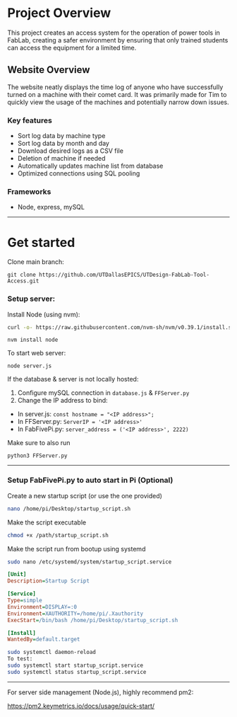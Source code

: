 # Project Overview

This project creates an access system for the operation of power tools in FabLab, creating a safer environment by ensuring that only trained students can access the equipment for a limited time. 

## Website Overview

The website neatly displays the time log of anyone who have successfully turned on a machine with their comet card. It was primarily made for Tim to quickly view the usage of the machines and potentially narrow down issues. 

### Key features

- Sort log data by machine type
- Sort log data by month and day
- Download desired logs as a CSV file
- Deletion of machine if needed
- Automatically updates machine list from database
- Optimized connections using SQL pooling

### Frameworks

- Node, express, mySQL

_____

# Get started

Clone main branch:
```
git clone https://github.com/UTDallasEPICS/UTDesign-FabLab-Tool-Access.git
```

### Setup server:

Install Node (using nvm):

```bash
curl -o- https://raw.githubusercontent.com/nvm-sh/nvm/v0.39.1/install.sh | bash
```
```
nvm install node
```
To start web server:
```
node server.js
```

If the database & server is not locally hosted:

1. Configure mySQL connection in `database.js` & `FFServer.py`
2. Change the IP address to bind:
  - In server.js: `const hostname = "<IP address>";`
  - In FFServer.py: `ServerIP = '<IP address>'`
  - In FabFivePi.py: `server_address = ('<IP address>', 2222)`

Make sure to also run 

```
python3 FFServer.py
```

___________________________________________

### Setup FabFivePi.py to auto start in Pi (Optional)

Create a new startup script (or use the one provided)

```bash
nano /home/pi/Desktop/startup_script.sh
```

Make the script executable

```bash
chmod +x /path/startup_script.sh
```


Make the script run from bootup using systemd
```bash
sudo nano /etc/systemd/system/startup_script.service
```
```ini
[Unit]
Description=Startup Script

[Service]
Type=simple
Environment=DISPLAY=:0
Environment=XAUTHORITY=/home/pi/.Xauthority
ExecStart=/bin/bash /home/pi/Desktop/startup_script.sh

[Install]
WantedBy=default.target
```

```bash
sudo systemctl daemon-reload
To test:
sudo systemctl start startup_script.service
sudo systemctl status startup_script.service
```
______________________________________________

For server side management (Node.js), highly recommend pm2:

https://pm2.keymetrics.io/docs/usage/quick-start/
